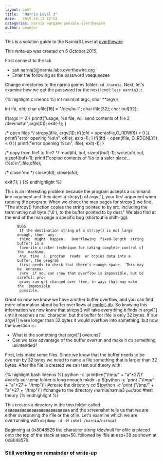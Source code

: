 ```yaml
---
layout: post
title:  "Narnia Level 3"
date:   2015-10-12 12:52
categories: narnia wargame pwnable overthewire
author: Leander
---
```


This is a solution guide to the Narnia3 Level at [overthewire](http://overthewire.org/wargames/narnia/)

This write-up was created on 6 October 2015.

First connect to the lab
* ssh narnia3@narnia.labs.overthewire.org
* Enter the following as the password vaequeezee

Change directories to the narnia games folder: `cd /narnia`. Next, let's examine how we get the password for the next level: `less narnia3.c`

{% highlight c linenos %}
int main(int argc, char **argv){
 
 int  ifd,  ofd;
 char ofile[16] = "/dev/null";
 char ifile[32];
 char buf[32];
 
 if(argc != 2){
  printf("usage, %s file, will send contents of file 2 /dev/null\n",argv[0]);
  exit(-1);
 }
 
/* open files */
 strcpy(ifile, argv[1]);
 if((ofd = open(ofile,O_RDWR)) < 0 ){
  printf("error opening %s\n", ofile);
  exit(-1);
 }
 if((ifd = open(ifile, O_RDONLY)) < 0 ){
  printf("error opening %s\n", ifile);
  exit(-1);
 }
 
/* copy from file1 to file2 */
 read(ifd, buf, sizeof(buf)-1);
 write(ofd,buf, sizeof(buf)-1);
 printf("copied contents of %s to a safer place... (%s)\n",ifile,ofile);
 
/* close 'em */
 close(ifd);
 close(ofd);
 
 exit(1);
}
{% endhighlight %}

This is an interesting problem because the program accepts a command line argument and then does a strcpy() of argv[1], your first argument when running the program. When we check the man pages for strcpy() we find, "The  strcpy()  function copies the string pointed to by src, including the terminating null byte ('\0'), to the buffer  pointed  to  by  dest." We also find at the end of the man page a specific bug (shortcut is shift+gg):

<figure class="highlight"><pre><code class="language-text" data-lang="text">BUGS
 If the destination string of a strcpy() is not large enough, then  any-
 thing  might  happen.   Overflowing  fixed-length  string  buffers is a
 favorite cracker technique for taking complete control of the  machine.
 Any  time  a  program  reads  or copies data into a buffer, the program
 first needs to check that there's enough space.  This may  be  unneces-
 sary  if you can show that overflow is impossible, but be careful: pro-
 grams can get changed over time, in ways that may make  the  impossible
 possible.</code></pre></figure>
 
Great so now we know we have another buffer overflow, and you can find more information about buffer overflows at [exploit-db](https://www.exploit-db.com/papers/13207/). So knowing this information we now know that strcpy() will take everything it finds in argv[1] until it reaches a null character, but the buffer for ifile is only 32 bytes. If our argv[1] were longer than 32 bytes it would overflow into something, but now the question is:

* What is the something that argv[1] overuns?
* Can we take advantage of the buffer overrun and make it do something unintended?

First, lets make some files. Since we know that the buffer needs to be overrun by 32 bytes we need to name a file something that is larger than 32 bytes. After the file is created we can test our theory with:

{% highlight bash linenos %}
python -c 'print(len("/tmp/" + "a"*27))' #verify our temp folder is long enough
mkdir -p $(python -c 'print ("/tmp/" + "a"*27 + "/tmp")') #create the directory
cd $(python -c 'print ("/tmp/" + "a"*27 + "/tmp")') #change to the directory
/narnia/narnia3 `pwd`/abc #test theory
{% endhighlight %}

This creates a directory in the tmp folder called aaaaaaaaaaaaaaaaaaaaaaaaaaa and the screenshot tells us that we are either overunning the ifile or the ofile. Let's examine which we are overrunning with `objdump -d -M intel /narnia/narnia3`


Beginning at 0x8048526 the character string /dev/null for ofile is placed onto the top of the stack at esp+58, followed by ifile at esp+38 as shown at 0x8048579.

<h3>Still working on remainder of write-up</h3>